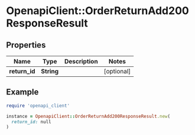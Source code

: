 # OpenapiClient::OrderReturnAdd200ResponseResult

## Properties

| Name | Type | Description | Notes |
| ---- | ---- | ----------- | ----- |
| **return_id** | **String** |  | [optional] |

## Example

```ruby
require 'openapi_client'

instance = OpenapiClient::OrderReturnAdd200ResponseResult.new(
  return_id: null
)
```

